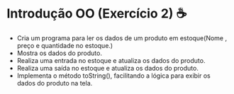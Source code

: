 # Introdução OO (Exercício 2) :coffee:

- Cria um programa para ler os dados de um produto em estoque(Nome , preço e quantidade no estoque.)
- Mostra os dados do produto.
- Realiza uma entrada no estoque e atualiza os dados do produto.
- Realiza uma saída no estoque e atualiza os dados do produto.
- Implementa o método toString(), facilitando a lógica para exibir os dados do produto na tela.
